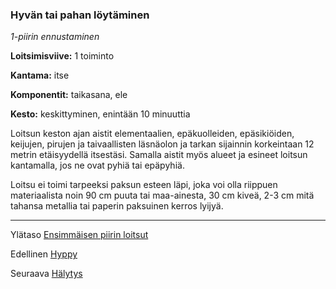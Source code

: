 ### Hyvän tai pahan löytäminen

*1-piirin ennustaminen*

**Loitsimisviive:** 1 toiminto

**Kantama:** itse

**Komponentit:** taikasana, ele

**Kesto:** keskittyminen, enintään 10 minuuttia

Loitsun keston ajan aistit elementaalien, epäkuolleiden, epäsikiöiden,
keijujen, pirujen ja taivaallisten läsnäolon ja tarkan
sijainnin korkeintaan 12 metrin etäisyydellä itsestäsi. Samalla
aistit myös alueet ja esineet loitsun kantamalla, jos ne ovat
pyhiä tai epäpyhiä.

Loitsu ei toimi tarpeeksi paksun esteen läpi, joka voi olla
riippuen materiaalista noin 90 cm puuta tai maa-ainesta, 30
cm kiveä, 2-3 cm mitä tahansa metallia tai paperin paksuinen
kerros lyijyä.

----

Ylätaso [Ensimmäisen piirin loitsut](1.piirin_loitsut.md)

Edellinen [Hyppy](Hyppy.md)

Seuraava [Hälytys](Hälytys.md)